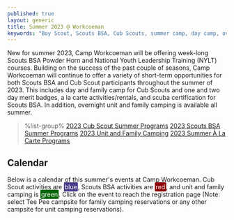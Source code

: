 ```yaml
---
published: true
layout: generic
title: Summer 2023 @ Workcoeman
keywords: "Boy Scout, Scouts BSA, Cub Scouts, summer camp, day camp, overview, Scouting, Summer 2023, Overnight Camping, Merit Badges"
---
```


New for summer 2023, Camp Workcoeman will be offering week-long Scouts BSA Powder Horn and National Youth Leadership Training (NYLT) courses. Building on the success of the past couple of seasons, Camp Workcoeman will continue to offer a variety of short-term opportunities for both Scouts BSA and Cub Scout participants throughout the summer of 2023. This includes day and family camp for Cub Scouts and one and two day merit badges, a la carte activities/rentals, and scuba certification for Scouts BSA. In addition, overnight unit and family camping is available all summer.

> %list-group%
> <a href="{{ site.url }}/cub-scouts/day-camp/" class="list-group-item">2023 Cub Scout Summer Programs</a>
> <a href="{{ site.url }}/scouts-bsa/summer-programs/" class="list-group-item">2023 Scouts BSA Summer Programs</a>
> <a href="{{ site.url }}/summer-camp/overnight-camping/" class="list-group-item">2023 Unit and Family Camping</a>
> <a href="{{ site.url }}/summer-camp/a-la-carte-programs/" class="list-group-item">2023 Summer À La Carte Programs</a>

## Calendar

<link href='/css/fullcalendar-main.min.css'/ rel="stylesheet">
<script src='/js/fullcalendar-main.min.js'></script>
<script>

  document.addEventListener('DOMContentLoaded', function() {
    var calendarEl = document.getElementById('calendar');
    var calendar = new FullCalendar.Calendar(calendarEl, {
      initialView: 'dayGridMonth',
      themeSystem: 'bootstrap',
      //validRange: {start: '2023-07-01', end: '2023-08-31'},
      initialDate: '2023-07-01',
      headerToolbar: {start: 'title', center: '', end: 'prev,next'},
      height: 725,
      //eventClick: function(info){https://campworkcoeman.org/},
      events: [
          {title: 'Cub Scout Day Camp — Week 1', start: '2023-07-17', end: '2023-07-22', url: 'https://scoutingevent.com/066-', color: 'DarkSlateBlue'},
          {title: 'Cub Scout Day Camp — Week 2', start: '2023-08-07', end: '2023-08-12', url: 'https://scoutingevent.com/066-', color: 'DarkSlateBlue'},
          {title: 'Baloo\'s Family Camp — Weekend 1', start: '2023-07-14', end: '2023-07-17', url: 'https://scoutingevent.com/066-', color: 'DarkSlateBlue'},
          {title: 'Baloo\'s Family Camp — Weekend 2', start: '2023-08-04', end: '2023-08-07', url: 'https://scoutingevent.com/066-', color: 'DarkSlateBlue'},
          {title: 'Unit and Family Camping', start: '2023-07-01', end: '2023-09-01', url: 'https://campreservation.com/066/Camps/636', color: 'DarkGreen'},
          {title: 'Outdoor Skills & More — Week 1', start: '2023-07-10', end: '2023-07-15', url: 'https://scoutingevent.com/066-63701', color: 'DarkRed'},
          {title: 'Scuba Certification Camp — Week 1', start: '2023-07-03', end: '2023-07-07', url: 'https://scoutingevent.com/066-63702', color: 'DarkRed'},
          {title: 'Aquatics & More — Week 1', start: '2023-07-03', end: '2023-07-08', url: 'https://scoutingevent.com/066-63701', color: 'DarkRed'},
          {title: 'Outdoor Skills & More — Week 2', start: '2023-07-31', end: '2023-08-05', url: 'https://scoutingevent.com/066-63701', color: 'DarkRed'},
          {title: 'Scuba Certification Camp — Week 2', start: '2023-08-07', end: '2023-08-11', url: 'https://scoutingevent.com/066-63702', color: 'DarkRed'},
          {title: 'Aquatics & More — Week 2', start: '2023-07-24', end: '2023-07-29', url: 'https://scoutingevent.com/066-63701', color: 'DarkRed'},
          {title: 'National Youth Leadership Training (NYLT)', start: '2023-07-09', end: '2023-07-16', url: 'https://scoutingevent.com/066-67048', color: 'DarkRed'},
          {title: 'Powder Horn High-Adventure Resource Management Course', start: '2023-07-30', end: '2023-08-05', url: 'https://scoutingevent.com/066-powderhorn', color: 'DarkRed'},
          {title: 'Cooking Merit Badge — Session 1', start: '2023-07-03', end: '2023-07-06', url: 'https://scoutingevent.com/066-63701', color: 'DarkRed'},
          {title: 'Cooking Merit Badge — Session 2', start: '2023-07-24', end: '2023-07-27', url: 'https://scoutingevent.com/066-63701', color: 'DarkRed'},
          {title: 'Fly Fishing Merit Badge — Session 1', start: '2023-07-18', end: '2023-07-19', url: 'https://scoutingevent.com/066-63701', color: 'DarkRed'},
          {title: 'Fly Fishing Merit Badge — Session 2', start: '2023-08-08', end: '2023-08-09', url: 'https://scoutingevent.com/066-63701', color: 'DarkRed'},
        ]
    });
    calendar.render();
  });

</script>

Below is a calendar of this summer's events at Camp Workcoeman. Cub Scout activities are <span style="background-color: DarkSlateBlue; color: white; padding: 2px; border-radius: 2px">blue</span>, Scouts BSA activities are <span style="background-color: DarkRed; color: white; padding: 2px; border-radius: 2px">red</span>, and unit and family camping is <span style="background-color: DarkGreen; color: white; padding: 2px; border-radius: 2px">green</span>. Click on the event to reach the registration page (Note: select Tee Pee campsite for family camping reservations or any other campsite for unit camping reservations).

<div id='calendar'></div>

<p>
